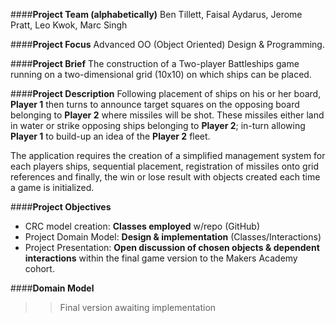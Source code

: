 ####**Project Team (alphabetically)**
Ben Tillett, Faisal Aydarus, Jerome Pratt, Leo Kwok, Marc Singh

####**Project Focus**
Advanced OO (Object Oriented) Design & Programming.

####**Project Brief**
The construction of a Two-player Battleships game running on a two-dimensional grid (10x10) on which ships can be placed.

####**Project Description**
Following placement of ships on his or her board, **Player 1** then turns to announce target squares on the opposing board belonging to **Player 2** where missiles will be shot. These missiles either land in water or strike opposing ships belonging to **Player 2**; in-turn allowing **Player 1** to build-up an idea of the **Player 2** fleet.

The application requires the creation of a simplified management system for each players ships, sequential placement, registration of missiles onto grid references and finally, the win or lose result with objects created each time a game is initialized.

####**Project Objectives**
* CRC model creation: **Classes employed** w/repo (GitHub)
* Project Domain Model: **Design & implementation** (Classes/Interactions)
* Project Presentation: **Open discussion of chosen objects & dependent interactions** within the final game version to the Makers Academy cohort.

####**Domain Model**
>> Final version awaiting implementation